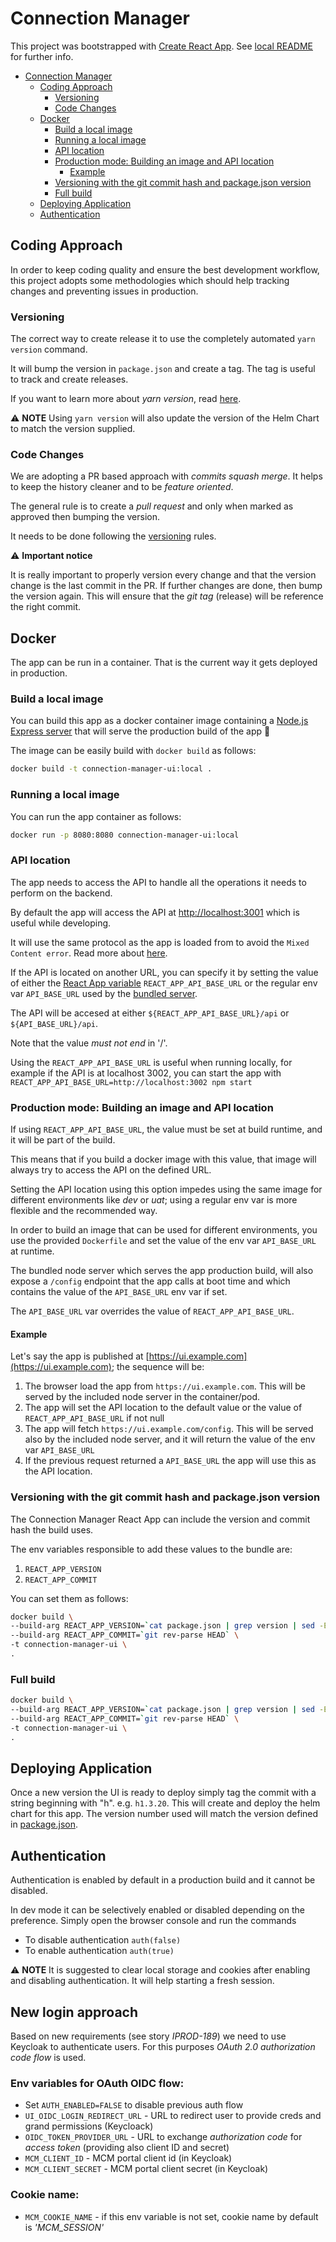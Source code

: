 # Connection Manager

This project was bootstrapped with [Create React App](https://github.com/facebook/create-react-app). See [local README](./README.CRA.md) for further info.

- [Connection Manager](#connection-manager)
  - [Coding Approach](#coding-approach)
    - [Versioning](#versioning)
    - [Code Changes](#code-changes)
  - [Docker](#docker)
    - [Build a local image](#build-a-local-image)
    - [Running a local image](#running-a-local-image)
    - [API location](#api-location)
    - [Production mode: Building an image and API location](#production-mode-building-an-image-and-api-location)
      - [Example](#example)
    - [Versioning with the git commit hash and package.json version](#versioning-with-the-git-commit-hash-and-packagejson-version)
    - [Full build](#full-build)
  - [Deploying Application](#deploying-application)
  - [Authentication](#authentication)

## Coding Approach

In order to keep coding quality and ensure the best development workflow, this project adopts some methodologies which should help tracking changes and preventing issues in production.

### Versioning

The correct way to create release it to use the completely automated `yarn version` command.

It will bump the version in `package.json` and create a tag. The tag is useful to track and create releases.

If you want to learn more about _yarn version_, read [here](https://yarnpkg.com/en/docs/cli/version).

:warning: **NOTE**
Using `yarn version` will also update the version of the Helm Chart to match the version supplied.

### Code Changes

We are adopting a PR based approach with _commits squash merge_. It helps to keep the history cleaner and to be _feature oriented_.

The general rule is to create a _pull request_ and only when marked as approved then bumping the version.

It needs to be done following the [versioning](#versioning) rules.

:warning: **Important notice**

It is really important to properly version every change and that the version change is the last commit in the PR. If further changes are done, then bump the version again. This will ensure that the _git tag_ (release) will be reference the right commit.

## Docker

The app can be run in a container. That is the current way it gets deployed in production.

### Build a local image

You can build this app as a docker container image containing a [Node.js Express server](./server/index.js) that will serve the production build of the app :rocket:

The image can be easily build with `docker build` as follows:

```bash
docker build -t connection-manager-ui:local .
```

### Running a local image

You can run the app container as follows:

```bash
docker run -p 8080:8080 connection-manager-ui:local
```

### API location

The app needs to access the API to handle all the operations it needs to perform on the backend.

By default the app will access the API at [http://localhost:3001](http://localhost:3001) which is useful while developing.

It will use the same protocol as the app is loaded from to avoid the `Mixed Content error`. Read more about [here](https://developers.google.com/web/fundamentals/security/prevent-mixed-content/what-is-mixed-content).

If the API is located on another URL, you can specify it by setting the value of either the [React App variable](https://facebook.github.io/create-react-app/docs/adding-custom-environment-variables) `REACT_APP_API_BASE_URL` or the regular env var `API_BASE_URL` used by the [bundled server](./server/index.js).

The API will be accesed at either `${REACT_APP_API_BASE_URL}/api` or `${API_BASE_URL}/api`.

Note that the value _must not end_ in '/'.

Using the `REACT_APP_API_BASE_URL` is useful when running locally, for example if the API is at localhost 3002, you can start the app with `REACT_APP_API_BASE_URL=http://localhost:3002 npm start`

### Production mode: Building an image and API location

If using `REACT_APP_API_BASE_URL`, the value must be set at build runtime, and it will be part of the build.

This means that if you build a docker image with this value, that image will always try to access the API on the defined URL.

Setting the API location using this option impedes using the same image for different environments like _dev_ or _uat_; using a regular env var is more flexible and the recommended way.

In order to build an image that can be used for different environments, you use the provided `Dockerfile` and set the value of the env var `API_BASE_URL` at runtime.

The bundled node server which serves the app production build, will also expose a `/config` endpoint that the app calls at boot time and which contains the value of the `API_BASE_URL` env var if set.

The `API_BASE_URL` var overrides the value of `REACT_APP_API_BASE_URL`.

#### Example

Let's say the app is published at [https://ui.example.com](https://ui.example.com); the sequence will be:

1) The browser load the app from `https://ui.example.com`. This will be served by the included node server in the container/pod.
2) The app will set the API location to the default value or the value of `REACT_APP_API_BASE_URL` if not null
3) The app will fetch `https://ui.example.com/config`. This will be served also by the included node server, and it will return the value of the env var `API_BASE_URL`
4) If the previous request returned a `API_BASE_URL` the app will use this as the API location.

### Versioning with the git commit hash and package.json version

The Connection Manager React App can include the version and commit hash the build uses.

The env variables responsible to add these values to the bundle are:

1) `REACT_APP_VERSION`
2) `REACT_APP_COMMIT`

You can set them as follows:

```bash
docker build \
--build-arg REACT_APP_VERSION=`cat package.json | grep version | sed -E 's/.*version": "([0-9\.]*)".*/\1/'` \
--build-arg REACT_APP_COMMIT=`git rev-parse HEAD` \
-t connection-manager-ui \
.
```

### Full build

```bash
docker build \
--build-arg REACT_APP_VERSION=`cat package.json | grep version | sed -E 's/.*version": "([0-9\.]*)".*/\1/'` \
--build-arg REACT_APP_COMMIT=`git rev-parse HEAD` \
-t connection-manager-ui \
.
```

## Deploying Application

Once a new version the UI is ready to deploy simply tag the commit with a string beginning with "h". e.g. `h1.3.20`. This will create and deploy the helm chart for this app. The version number used will match the version defined in [package.json](package.json).

## Authentication

Authentication is enabled by default in a production build and it cannot be disabled.

In dev mode it can be selectively enabled or disabled depending on the preference.
Simply open the browser console and run the commands

- To disable authentication `auth(false)`
- To enable authentication `auth(true)`

:warning: **NOTE**
It is suggested to clear local storage and cookies after enabling and disabling authentication. It will help starting a fresh session.


## New login approach
Based on new requirements (see story _IPROD-189_) we need to use Keycloak to authenticate users.
For this purposes *OAuth 2.0 authorization code flow* is used. 

### Env variables for OAuth OIDC flow:
- Set `AUTH_ENABLED=FALSE` to disable previous auth flow
- `UI_OIDC_LOGIN_REDIRECT_URL` - URL to redirect user to provide creds and grand permissions (Keycloack)
- `OIDC_TOKEN_PROVIDER_URL` - URL to exchange _authorization code_ for _access token_ (providing also client ID and secret)
- `MCM_CLIENT_ID` - MCM portal client id (in Keycloak)
- `MCM_CLIENT_SECRET` - MCM portal client secret (in Keycloak)

### Cookie name:
- `MCM_COOKIE_NAME` - if this env variable is not set, cookie name by default is _'MCM_SESSION'_
